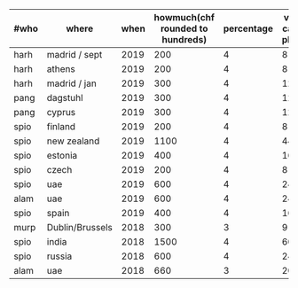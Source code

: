 | #who | where           | when     | howmuch(chf rounded to hundreds) | percentage | voluntary-carbontax-pledge(chf) | stage         |
|------|-----------------|----------|----------------------------------|------------|---------------------------------|---------------|
| harh | madrid	/ sept	 | 2019     | 200			       | 4	    | 8				      | pledged	      |
| harh | athens		 | 2019	    | 200			       | 4	    | 8				      | pledged	      |
| harh | madrid / jan	 | 2019	    | 300			       | 4	    | 12			      | pledged	      |
| pang | dagstuhl        | 2019     | 300                              | 4          | 12                              | pledged       |
| pang | cyprus          | 2019     | 300                              | 4          | 12                              | pledged       |
| spio | finland         | 2019     | 200                              | 4          | 8                               | pledged       |
| spio | new zealand     | 2019     | 1100                             | 4          | 44                              | pledged       |
| spio | estonia         | 2019     | 400                              | 4          | 16                              | pledged       |
| spio | czech           | 2019     | 200                              | 4          | 8                               | compensated   |
| spio | uae             | 2019     | 600                              | 4          | 24                              | compensated   |
| alam | uae             | 2019     | 600 			       | 4          | 24 	                      | compensated   |
| spio | spain           | 2019     | 400                              | 4          | 16                              | compensated   |
| murp | Dublin/Brussels | 2018     | 300                              | 3          | 9                               | compensated   |
| spio | india           | 2018     | 1500                             | 4          | 60                              | compensated   |
| spio | russia          | 2018     | 600                              | 4          | 24                              | compensated   |
| alam | uae             | 2018     | 660                              | 3          | 20                              | compensated   |
